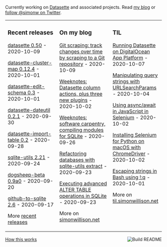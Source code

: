 Currently working on [Datasette](https://datasette.readthedocs.io/) and associated projects. Read [my blog](https://simonwillison.net/) or [follow @simonw on Twitter](https://twitter.com/simonw).

<table><tr><td valign="top" width="33%">

### Recent releases
<!-- recent_releases starts -->
[datasette 0.50](https://github.com/simonw/datasette/releases/tag/0.50) - 2020-10-09

[datasette-cluster-map 0.12.4](https://github.com/simonw/datasette-cluster-map/releases/tag/0.12.4) - 2020-10-01

[datasette-edit-schema 0.3](https://github.com/simonw/datasette-edit-schema/releases/tag/0.3) - 2020-10-01

[datasette-dateutil 0.2.1](https://github.com/simonw/datasette-dateutil/releases/tag/0.2.1) - 2020-09-30

[datasette-import-table 0.2](https://github.com/simonw/datasette-import-table/releases/tag/0.2) - 2020-09-28

[sqlite-utils 2.21](https://github.com/simonw/sqlite-utils/releases/tag/2.21) - 2020-09-24

[dogsheep-beta 0.9a0](https://github.com/dogsheep/dogsheep-beta/releases/tag/0.9a0) - 2020-09-20

[github-to-sqlite 2.6](https://github.com/dogsheep/github-to-sqlite/releases/tag/2.6) - 2020-09-17
<!-- recent_releases ends -->
More [recent releases](https://github.com/simonw/simonw/blob/main/releases.md)
</td><td valign="top" width="34%">

### On my blog
<!-- blog starts -->
[Git scraping: track changes over time by scraping to a Git repository](http://simonwillison.net/2020/Oct/9/git-scraping/) - 2020-10-09

[Weeknotes: Datasette column actions, plus three new plugins](http://simonwillison.net/2020/Oct/2/datasette-column-actions/) - 2020-10-02

[Weeknotes: software carpentry, compiling modules for SQLite](http://simonwillison.net/2020/Sep/26/weeknotes-software-carpentry-sqlite/) - 2020-09-26

[Refactoring databases with sqlite-utils extract](http://simonwillison.net/2020/Sep/23/sqlite-utils-extract/) - 2020-09-23

[Executing advanced ALTER TABLE operations in SQLite](http://simonwillison.net/2020/Sep/23/sqlite-advanced-alter-table/) - 2020-09-23
<!-- blog ends -->
More on [simonwillison.net](https://simonwillison.net/)
</td><td valign="top" width="33%">

### TIL
<!-- tils starts -->
[Running Datasette on DigitalOcean App Platform](https://til.simonwillison.net/til/til/digitalocean_datasette-on-digitalocean-app-platform.md) - 2020-10-07

[Manipulating query strings with URLSearchParams](https://til.simonwillison.net/til/til/javascript_manipulating-query-params.md) - 2020-10-04

[Using async/await in JavaScript in Selenium](https://til.simonwillison.net/til/til/selenium_async-javascript-in-selenium.md) - 2020-10-02

[Installing Selenium for Python on macOS with ChromeDriver](https://til.simonwillison.net/til/til/selenium_selenium-python-macos.md) - 2020-10-02

[Escaping strings in Bash using !:q](https://til.simonwillison.net/til/til/bash_escaping-a-string.md) - 2020-10-01
<!-- tils ends -->
More on [til.simonwillison.net](https://til.simonwillison.net/)
</td></tr></table>

<a href="https://github.com/simonw/simonw/actions"><img src="https://github.com/simonw/simonw/workflows/Build%20README/badge.svg" align="right" alt="Build README"></a> <a href="https://simonwillison.net/2020/Jul/10/self-updating-profile-readme/">How this works</a>
